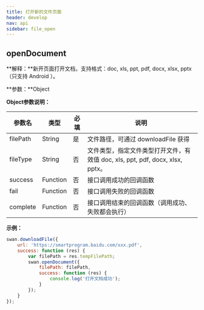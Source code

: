 ```yaml
---
title: 打开新的文件页面
header: develop
nav: api
sidebar: file_open
---
```

openDocument
-----

**解释：**新开页面打开文档，支持格式：doc, xls, ppt, pdf, docx, xlsx, pptx（只支持 Android ）。

**参数：**Object

**Object参数说明：**

|参数名 |类型  |必填  |说明|
|---- | ---- | ---- |---- |
|filePath   |String  |  是  | 文件路径，可通过 downloadFile 获得|
|fileType   |String  |  否  | 文件类型，指定文件类型打开文件，有效值 doc, xls, ppt, pdf, docx, xlsx, pptx。|
|success   |Function  |  否  | 接口调用成功的回调函数|
|fail  |Function  |  否 |  接口调用失败的回调函数|
|complete   | Function   | 否 |  接口调用结束的回调函数（调用成功、失败都会执行）|

**示例：**

```js
swan.downloadFile({
    url: 'https://smartprogram.baidu.com/xxx.pdf',
    success: function (res) {
        var filePath = res.tempFilePath;
        swan.openDocument({
            filePath: filePath,
            success: function (res) {
                console.log('打开文档成功');
            }
        });
    }
});
```
<!-- #### 错误码


|错误码|说明|
|--|--|
|202|解析失败，请检查参数是否正确。|
|1001|执行失败|
|2001|指定文件不存在|
|2005|文件格式不支持| -->